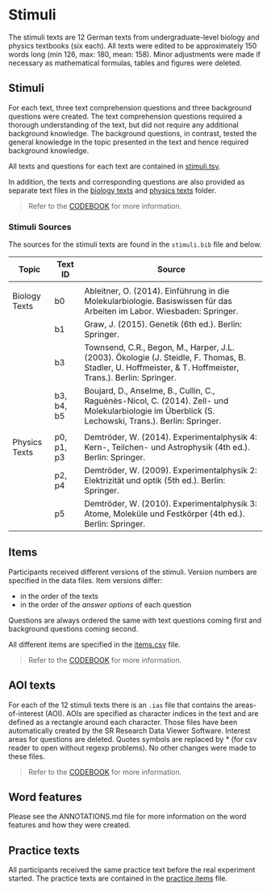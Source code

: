 # Stimuli
The stimuli texts are 12 German texts from undergraduate-level biology and physics textbooks (six each). All texts were edited to be approximately 150 words long (min 126, max: 180, mean: 158). Minor adjustments were made if necessary as mathematical formulas, tables and figures were deleted.

## Stimuli
For each text, three text comprehension questions and three background questions were created. The text comprehension questions required a thorough understanding of the text, but did not require any additional background knowledge. The background questions, in contrast, tested the general knowledge in the topic presented in the text and hence required background knowledge.

All texts and questions for each text are contained in [stimuli.tsv](./stimuli/stimuli.tsv). 

In addition, the texts and corresponding questions are also provided as separate text files in the [biology texts](./stimuli/bio_texts) and 
[physics texts](./stimuli/physics_texts) folder. 

> Refer to the [CODEBOOK](../CODEBOOK.md) for more information.

### Stimuli Sources

The sources for the stimuli texts are found in the `stimuli.bib` file and below.

| Topic         | Text ID    | Source                                                                                                                                                    |
|---------------|------------|-----------------------------------------------------------------------------------------------------------------------------------------------------------|
|               |            |                                                                                                                                                           |
| Biology Texts | b0         | Ableitner, O. (2014). Einführung in die Molekularbiologie. Basiswissen für das Arbeiten im Labor. Wiesbaden: Springer.                                    |
|               | b1         | Graw, J. (2015). Genetik (6th ed.). Berlin: Springer.                                                                                                     |
|               | b3         | Townsend, C.R., Begon, M., Harper, J.L. (2003). Ökologie (J. Steidle, F. Thomas, B. Stadler, U. Hoffmeister, & T. Hoffmeister, Trans.). Berlin: Springer. |
|               | b3, b4, b5 | Boujard, D., Anselme, B., Cullin, C., Raguénès-Nicol, C. (2014). Zell- und Molekularbiologie im Überblick (S. Lechowski, Trans.). Berlin: Springer.       |
|               |            |                                                                                                                                                           |
| Physics Texts | p0, p1, p3 | Demtröder, W. (2014). Experimentalphysik 4: Kern-, Teilchen- und Astrophysik (4th ed.). Berlin: Springer.                                                 |
|               | p2, p4     | Demtröder, W. (2009). Experimentalphysik 2: Elektrizität und optik (5th ed.). Berlin: Springer.                                                           |
|               | p5         | Demtröder, W. (2010). Experimentalphysik 3: Atome, Moleküle und Festkörper (4th ed.). Berlin: Springer.                                                   |




## Items
Participants received different versions of the stimuli. Version numbers are specified in the data files. Item versions
differ:
* in the order of the texts
* in the order of the _answer options_ of each question

Questions are always ordered the same with text questions coming first and background questions coming second.

All different items are specified in the [items.csv](./stimuli/items.tsv) file.

> Refer to the [CODEBOOK](../CODEBOOK.md) for more information.

## AOI texts
For each of the 12 stimuli texts there is an `.ias` file that contains the areas-of-interest (AOI). AOIs are specified as character indices in the text and are defined as a rectangle around each character. Those files have been automatically created by the SR Research Data Viewer Software.
Interest areas for questions are deleted. 
Quotes symbols are replaced by * (for csv reader to open without regexp problems).
No other changes were made to these files.

> Refer to the [CODEBOOK](../CODEBOOK.md) for more information.

## Word features
Please see the ANNOTATIONS.md file for more information on the word features and how they were created.

## Practice texts
All participants received the same practice text before the real experiment started. 
The practice texts are contained in the [practice items](./practice_items.txt) file.






	
